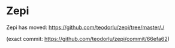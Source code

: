 # Zepi

Zepi has moved: https://github.com/teodorlu/zepi/tree/master/./

(exact commit: https://github.com/teodorlu/zepi/commit/66efa62)
